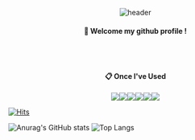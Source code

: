 <div align="center">

  ![header](https://capsule-render.vercel.app/api?type=cylinder&color=auto&height=300&section=header&text=Welcome&fontSize=90)
####  :wave: Welcome my github profile !
 <br/>
 <br/>
 
####  :clipboard: Once I've Used 
<img src="https://img.shields.io/badge/HTML-007396?style=for-the-badge&logo=html&logoColor=white"><img src="https://img.shields.io/badge/MySQL-4479A1?style=for-the-badge&logo=MySQL&logoColor=white"><img src="https://img.shields.io/badge/Oracle-F80000?style=for-the-badge&logo=Oracle&logoColor=white"><img src="https://img.shields.io/badge/Eclipse-2C2255?style=for-the-badge&logo=Eclipse%20IDE&logoColor=white"><img src="https://img.shields.io/badge/github-181717?style=for-the-badge&logo=github&logoColor=white"><img src="https://img.shields.io/badge/aws-232F3E?style=for-the-badge&logo=aws&logoColor=white">
</div>

[![Hits](https://hits.seeyoufarm.com/api/count/incr/badge.svg?url=https%3A%2F%2Fgithub.com%2FKyoungTaekLee&count_bg=%2379C83D&title_bg=%23555555&icon=&icon_color=%23E7E7E7&title=hits&edge_flat=false)](https://hits.seeyoufarm.com)

![Anurag's GitHub stats](https://github-readme-stats.vercel.app/api?username=KyoungTaekLee&show_icons=true&theme=radical)
![Top Langs](https://github-readme-stats.vercel.app/api/top-langs/?username=KyoungTaekLee&layout=compact)
